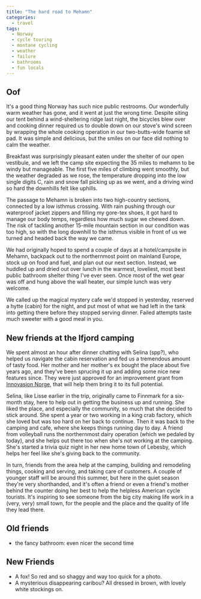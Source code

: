 ```yaml
---
title: "The hard road to Mehamn"
categories:
  - travel
tags:
  - Norway
  - cycle touring
  - montane cycling
  - weather
  - failure
  - bathrooms
  - fun locals
---
```


## Oof

It's a good thing Norway has such nice public restrooms.
Our wonderfully warm weather has gone, and it went at just the wrong time.
Despite siting our tent behind a wind-sheltering ridge last night,
the bicycles blew over
and cooking dinner required us to double down on our stove's wind screen
by wrapping the whole cooking operation in our two-butts-wide foamie sit pad.
It was simple and delicious, but the smiles on our face did nothing to calm the weather.

Breakfast was surprisingly pleasant eaten under the shelter of our open vestibule,
and we left the camp site expecting the 35 miles to mehamn to be windy but manageable.
The first five miles of climbing went smoothly,
but the weather degraded as we rose, the temperature dropping into the low single digits C,
rain and snow fall picking up as we went,
and a driving wind so hard the downhills felt like uphills.

The passage to Mehamn is broken into two high-country sections,
connected by a low isthmus crossing.
With rain pushing through our waterproof jacket zippers and filling my gore-tex shoes,
it got hard to manage our body temps, regardless how much sugar we chewed down.
The risk of tackling another 15-mile mountain section in our condition was too high,
so with the long downhill to the isthmus visible in front of us
we turned and headed back the way we came.

We had originally hoped to spend a couple of days at a hotel/campsite in Mehamn,
backpack out to the northernmost point on mainland Europe,
stock up on food and fuel, and plan out our next section.
Instead, we huddled up and dried out over lunch in the warmest, loveliest,
most best public bathroom shelter thing I've ever seen.
Once most of the wet gear was off and hung above the wall heater,
our simple lunch was very welcome.

We called up the magical mystery cafe we'd stopped in yesterday,
reserved a hytte (cabin) for the night,
and put most of what we had left in the tank into getting there before they
stopped serving dinner.
Failed attempts taste much sweeter with a good meal in you.

## New friends at the Ifjord camping

We spent almost an hour after dinner chatting with Selina (spp?),
who helped us navigate the cabin reservation and fed us a tremendous amount of tasty food.
Her mother and her mother's ex bought the place about five years ago,
and they've been sprucing it up and adding some nice new features since.
They were just approved for an improvement grant from [Innovasjon Norge](https://www.innovasjonnorge.no/en/start-page/),
that will help them bring it to its full potential.

Selina, like Lisse earlier in the trip, originally came to Finnmark for a six-month stay,
here to help out in getting the business up and running.
She liked the place, and especially the community, so much that she decided to stick around.
She spent a year or two working in a king crab factory,
which she loved but was too hard on her back to continue.
Then it was back to the camping and cafe, where she keeps things running day to day.
A friend from volleyball runs the northernmost dairy operation (which we pedaled by today),
and she helps out there too when she's not working at the camping.
She's started a trivia quiz night in her new home town of Lebesby,
which helps her feel like she's giving back to the community.

In turn, friends from the area help at the camping,
building and remodeling things, cooking and serving, and taking care of customers.
A couple of younger staff will be around this summer,
but here in the quiet season they're very shorthanded,
and it's often a friend or even a friend's mother behind the counter
doing her best to help the helpless American cycle tourists.
It's inspiring to see someone from the big city making life work in a (very, very)
small town, for the people and the place and the quality of life they lead there.


## Old friends
- the fancy bathroom: even nicer the second time

## New Friends

- A fox! So red and so shaggy and way too quick for a photo.
- A mysterious disappearing caribou? All dressed in brown, with lovely white stockings on.
